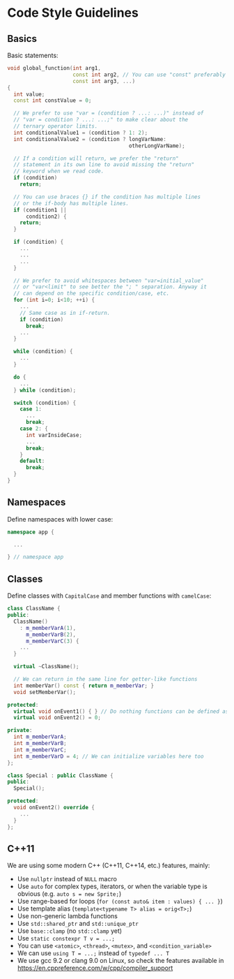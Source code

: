 # Code Style Guidelines

## Basics

Basic statements:

```c++
void global_function(int arg1,
                     const int arg2, // You can use "const" preferably
                     const int arg3, ...)
{
  int value;
  const int constValue = 0;

  // We prefer to use "var = (condition ? ...: ...)" instead of
  // "var = condition ? ...: ...;" to make clear about the
  // ternary operator limits.
  int conditionalValue1 = (condition ? 1: 2);
  int conditionalValue2 = (condition ? longVarName:
                                       otherLongVarName);

  // If a condition will return, we prefer the "return"
  // statement in its own line to avoid missing the "return"
  // keyword when we read code.
  if (condition)
    return;

  // You can use braces {} if the condition has multiple lines
  // or the if-body has multiple lines.
  if (condition1 ||
      condition2) {
    return;
  }

  if (condition) {
    ...
    ...
    ...
  }

  // We prefer to avoid whitespaces between "var=initial_value"
  // or "var<limit" to see better the "; " separation. Anyway it
  // can depend on the specific condition/case, etc.
  for (int i=0; i<10; ++i) {
    ...
    // Same case as in if-return.
    if (condition)
      break;
    ...
  }

  while (condition) {
    ...
  }

  do {
    ...
  } while (condition);

  switch (condition) {
    case 1:
      ...
      break;
    case 2: {
      int varInsideCase;
      ...
      break;
    }
    default:
      break;
  }
}
```

## Namespaces

Define namespaces with lower case:

```c++
namespace app {

  ...

} // namespace app
```

## Classes

Define classes with `CapitalCase` and member functions with `camelCase`:

```c++
class ClassName {
public:
  ClassName()
    : m_memberVarA(1),
      m_memberVarB(2),
      m_memberVarC(3) {
    ...
  }

  virtual ~ClassName();

  // We can return in the same line for getter-like functions
  int memberVar() const { return m_memberVar; }
  void setMemberVar();

protected:
  virtual void onEvent1() { } // Do nothing functions can be defined as "{ }"
  virtual void onEvent2() = 0;

private:
  int m_memberVarA;
  int m_memberVarB;
  int m_memberVarC;
  int m_memberVarD = 4; // We can initialize variables here too
};

class Special : public ClassName {
public:
  Special();

protected:
  void onEvent2() override {
    ...
  }
};
```

## C++11

We are using some modern C++ (C++11, C++14, etc.) features, mainly:

* Use `nullptr` instead of `NULL` macro
* Use `auto` for complex types, iterators, or when the variable type
  is obvious (e.g. `auto s = new Sprite;`)
* Use range-based for loops (`for (const auto& item : values) { ... }`)
* Use template alias (`template<typename T> alias = orig<T>;`)
* Use non-generic lambda functions
* Use `std::shared_ptr` and `std::unique_ptr`
* Use `base::clamp` (no `std::clamp` yet)
* Use `static constexpr T v = ...;`
* You can use `<atomic>`, `<thread>`, `<mutex>`, and `<condition_variable>`
* We can use `using T = ...;` instead of `typedef ... T`
* We use gcc 9.2 or clang 9.0 on Linux, so check the features available in
  https://en.cppreference.com/w/cpp/compiler_support
